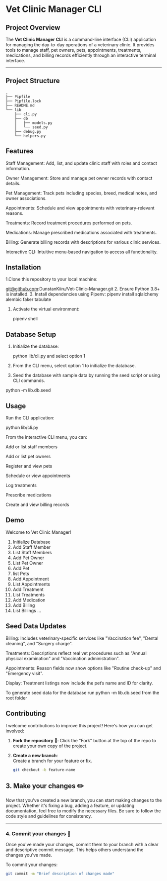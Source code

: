 # Vet Clinic Manager CLI

## Project Overview

The **Vet Clinic Manager CLI** is a command-line interface (CLI) application for managing the day-to-day operations of a veterinary clinic. It provides tools to manage staff, pet owners, pets, appointments, treatments, medications, and billing records efficiently through an interactive terminal interface.

---

## Project Structure

```tree
.
├── Pipfile
├── Pipfile.lock
├── README.md
└── lib
    ├── cli.py
    ├── db
    │   ├── models.py
    │   └── seed.py
    ├── debug.py
    └── helpers.py

```

## Features

Staff Management: Add, list, and update clinic staff with roles and contact information.

Owner Management: Store and manage pet owner records with contact details.

Pet Management: Track pets including species, breed, medical notes, and owner associations.

Appointments: Schedule and view appointments with veterinary-relevant reasons.

Treatments: Record treatment procedures performed on pets.

Medications: Manage prescribed medications associated with treatments.

Billing: Generate billing records with descriptions for various clinic services.

Interactive CLI: Intuitive menu-based navigation to access all functionality.

## Installation

1.Clone this repository to your local machine:

<git@github.com>:DunstanKiiru/Vet-Clinic-Manager.git
2. Ensure Python 3.8+ is installed.
3. Install dependencies using Pipenv:
pipenv install sqlalchemy alembic faker tabulate

1. Activate the virtual environment:

    pipenv shell

## Database Setup

1. Initialize the database:

    python lib/cli.py and select option 1

2. From the CLI menu, select option 1 to initialize the database.

3. Seed the database with sample data by running the seed script or using CLI commands.

  python -m lib.db.seed

## Usage

Run the CLI application:

   python lib/cli.py

From the interactive CLI menu, you can:

Add or list staff members

Add or list pet owners

Register and view pets

Schedule or view appointments

Log treatments

Prescribe medications

Create and view billing records

## Demo

Welcome to Vet Clinic Manager!

1. Initialize Database
2. Add Staff Member
3. List Staff Members
4. Add Pet Owner
5. List Pet Owner
6. Add Pet
7. list Pets
8. Add Appointment
9. List Appointments
10. Add Treatment
11. List Treatments
12. Add Medication
13. Add Billing
14. List Billings
...

## Seed Data Updates

Billing: Includes veterinary-specific services like "Vaccination fee", "Dental cleaning", and "Surgery charge".

Treatments: Descriptions reflect real vet procedures such as "Annual physical examination" and "Vaccination administration".

Appointments: Reason fields now show options like "Routine check-up" and "Emergency visit".

Display: Treatment listings now include the pet’s name and ID for clarity.

To generate seed data for the database run
python -m lib.db.seed
from the root folder

## Contributing

I welcome contributions to improve this project! Here's how you can get involved:

1. **Fork the repository** 🍴:
   Click the "Fork" button at the top of the repo to create your own copy of the project.

2. **Create a new branch**:  
   Create a branch for your feature or fix.

   ```bash
   git checkout -b feature-name
   ```

## 3. Make your changes ✏️

Now that you've created a new branch, you can start making changes to the project. Whether it's fixing a bug, adding a feature, or updating documentation, feel free to modify the necessary files. Be sure to follow the code style and guidelines for consistency.

---

### 4. Commit your changes 📝

Once you've made your changes, commit them to your branch with a clear and descriptive commit message. This helps others understand the changes you've made.

To commit your changes:

```bash
git commit -m "Brief description of changes made"

```